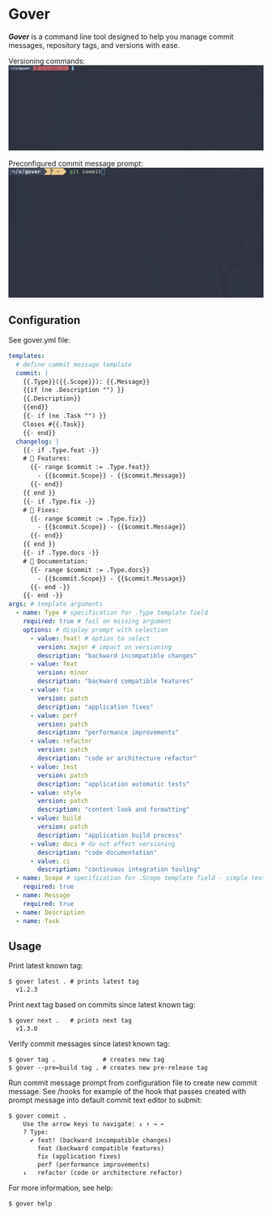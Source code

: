 # Gover
**_Gover_** is a command line tool designed to help you manage commit messages, repository tags, and versions with ease.

Versioning commands:
![demo](./assets/gover_command_demo.gif)

Preconfigured commit message prompt:
![demo](./assets/gover_commit_demo.gif)

## Configuration
See gover.yml file:
```yaml
templates:
  # define commit message template
  commit: |
    {{.Type}}({{.Scope}}): {{.Message}}
    {{if (ne .Description "") }}
    {{.Description}}
    {{end}}
    {{- if (ne .Task "") }}
    Closes #{{.Task}}
    {{- end}}
  changelog: |
    {{- if .Type.feat -}}
    # 🚀 Features:
      {{- range $commit := .Type.feat}}
        - {{$commit.Scope}} - {{$commit.Message}}
      {{- end}}
    {{ end }}
    {{- if .Type.fix -}}
    # 🔧 Fixes:
      {{- range $commit := .Type.fix}}
        - {{$commit.Scope}} - {{$commit.Message}}
      {{- end}}
    {{ end }}
    {{- if .Type.docs -}}
    # 📄 Documentation:
      {{- range $commit := .Type.docs}}
        - {{$commit.Scope}} - {{$commit.Message}}
      {{- end -}}
    {{- end -}}
args: # template arguments
  - name: Type # specification for .Type template field
    required: true # fail on missing argument
    options: # display prompt with selection
      - value: feat! # option to select
        version: major # impact on versioning
        description: "backward incompatible changes"
      - value: feat
        version: minor
        description: "backward compatible features"
      - value: fix
        version: patch
        description: "application fixes"
      - value: perf
        version: patch
        description: "performance improvements"
      - value: refactor
        version: patch
        description: "code or architecture refactor"
      - value: test
        version: patch
        description: "application automatic tests"
      - value: style
        version: patch
        description: "content look and formatting"
      - value: build
        version: patch
        description: "application build process"
      - value: docs # do not affect versioning
        description: "code documentation"
      - value: ci
        description: "continuous integration tooling"
  - name: Scope # specification for .Scope template field - simple text input
    required: true
  - name: Message
    required: true
  - name: Description
  - name: Task
```
## Usage
Print latest known tag:
```
$ gover latest . # prints latest tag
  v1.2.3
```
Print next tag based on commits since latest known tag:
```
$ gover next .   # prints next tag
  v1.3.0
```
Verify commit messages since latest known tag:
```
$ gover tag .             # creates new tag
$ gover --pre=build tag . # creates new pre-release tag
```
Run commit message prompt from configuration file to create new commit message. See /hooks for example of the hook that passes created with prompt message into default commit text editor to submit:
```
$ gover commit .
	Use the arrow keys to navigate: ↓ ↑ → ←
	? Type:
	  ✔ feat! (backward incompatible changes)
	    feat (backward compatible features)
	    fix (application fixes)
	    perf (performance improvements)
	↓   refactor (code or architecture refactor)
```
For more information, see help:
```
$ gover help

```
